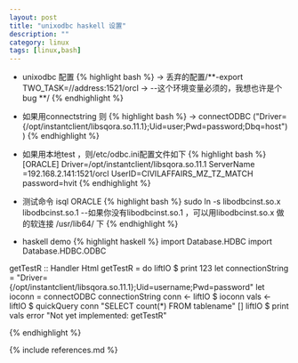 ```yaml
---
layout: post
title: "unixodbc haskell 设置"
description: ""
category: linux 
tags: [linux,bash]
---
```


* unixodbc 配置
{% highlight bash %}
-> 丢弃的配置/**-export TWO_TASK=//address:1521/orcl
->   --这个环境变量必须的，我想也许是个bug
**/
{% endhighlight %}
* 如果用connectstring 则
{% highlight bash %}
-> connectODBC ("Driver={/opt/instantclient/libsqora.so.11.1};Uid=user;Pwd=password;Dbq=host"))
{% endhighlight %}
* 如果用本地test ，则/etc/odbc.ini配置文件如下
{% highlight bash %}
[ORACLE]
Driver=/opt/instantclient/libsqora.so.11.1
ServerName =192.168.2.141:1521/orcl
UserID=CIVILAFFAIRS_MZ_TZ_MATCH
password=hvit
{% endhighlight %}

* 测试命令 isql ORACLE
{% highlight bash %}
sudo ln -s libodbcinst.so.x  libodbcinst.so.1
   --如果你没有libodbcinst.so.1 ，可以用libodbcinst.so.x 做的软连接 /usr/lib64/ 下
{% endhighlight %}

* haskell demo
{% highlight haskell %}
import Database.HDBC
import Database.HDBC.ODBC

getTestR :: Handler Html
getTestR = do
    liftIO $ print 123
    let connectionString = "Driver={/opt/instantclient/libsqora.so.11.1};Uid=username;Pwd=password"
    let ioconn = connectODBC connectionString
    conn <- liftIO $ ioconn
    vals <- liftIO $ quickQuery conn "SELECT count(*) FROM tablename" []
    liftIO $ print vals
    error "Not yet implemented: getTestR"

{% endhighlight %}


{% include references.md %}
